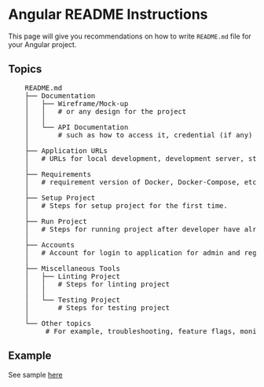 # Angular README Instructions

This page will give you recommendations on how to write `README.md` file for your Angular project.

## Topics

<pre>
    README.md
    ├── Documentation
    │   ├── Wireframe/Mock-up
    │   │   # or any design for the project
    │   │
    │   └── API Documentation
    │       # such as how to access it, credential (if any)
    │
    ├── Application URLs
    │   # URLs for local development, development server, staging (if any) server, and production server.
    │
    ├── Requirements
    │   # requirement version of Docker, Docker-Compose, etc.
    │
    ├── Setup Project
    │   # Steps for setup project for the first time.
    │
    ├── Run Project
    │   # Steps for running project after developer have already setup the project.
    │
    ├── Accounts
    │   # Account for login to application for admin and regular user.
    │
    ├── Miscellaneous Tools
    │   ├── Linting Project
    │   │   # Steps for linting project
    │   │
    │   └── Testing Project
    │       # Steps for testing project
    │
    └── Other topics
         # For example, troubleshooting, feature flags, monitoring systems, etc.
</pre>

## Example

See sample [here](./sample.md)
